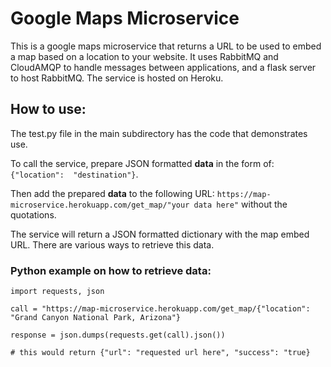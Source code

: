 # Google Maps Microservice

This is a google maps microservice that returns a URL to be used to embed a map
based on a location to your website. It uses RabbitMQ and CloudAMQP to handle 
messages between applications, and a flask server to host RabbitMQ. The service
is hosted on Heroku.

## How to use:
The test.py file in the main subdirectory has the code that demonstrates use.

To call the service, prepare JSON formatted **data** in the form of: `{"location": 
"destination"}`. 

Then add the prepared **data** to the following URL:
`https://map-microservice.herokuapp.com/get_map/"your data here"` without the quotations.

The service will return a JSON formatted dictionary with the map embed URL. There 
are various ways to retrieve this data.

### Python example on how to retrieve data:
```
import requests, json

call = "https://map-microservice.herokuapp.com/get_map/{"location": "Grand Canyon National Park, Arizona"}

response = json.dumps(requests.get(call).json())

# this would return {"url": "requested url here", "success": "true}